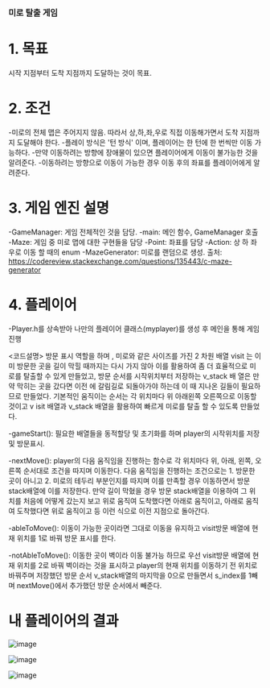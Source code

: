 ### 미로 탈출 게임

# 1. 목표
시작 지점부터 도착 지점까지 도달하는 것이 목표.


# 2. 조건
-미로의 전체 맵은 주어지지 않음. 따라서 상,하,좌,우로 직접 이동해가면서 도착 지점까지 도달해야 한다.
-플레이 방식은 '턴 방식' 이며, 플레이어는 한 턴에 한 번씩만 이동 가능하다.
-만약 이동하려는 방향에 장애물이 있으면 플레이어에게 이동이 불가능한 것을 알려준다.
-이동하려는 방향으로 이동이 가능한 경우 이동 후의 좌표를 플레이어에게 알려준다.


# 3. 게임 엔진 설명
-GameManager: 게임 전체적인 것을 담당.
-main: 메인 함수, GameManager 호출
-Maze: 게임 중 미로 맵에 대한 구현들을 담당
-Point: 좌표를 담당
-Action: 상 하 좌 우로 이동 할 때의 enum
-MazeGenerator: 미로를 랜덤으로 생성. 출처: https://codereview.stackexchange.com/questions/135443/c-maze-generator


# 4. 플레이어
-Player.h를 상속받아 나만의 플레이어 클래스(myplayer)를 생성 후 메인을 통해 게임 진행


<코드설명>
방문 표시 역할을 하며 , 미로와 같은 사이즈를 가진 2 차원 배열 visit 는 이미 방문한 곳을 길이 막힐 때까지는 다시 가지 않아 이를 활용하여 좀 더 효율적으로 미로를 탈출할 수 있게 만들었고, 방문 순서를 시작위치부터 저장하는 v_stack 배 열은 만약 막히는 곳을 갔다면 이전 에 갈림길로 되돌아가야 하는데 이 때 지나온 길들이 필요하므로 만들었다.
기본적인 움직이는 순서는 각 위치마다 위 아래왼쪽 오른쪽으로 이동할 것이고 v isit 배열과 v_stack 배열을 활용하여 빠르게 미로를 탈출 할 수 있도록 만들었다.


-gameStart():
필요한 배열들을 동적할당 및 초기화를 하며 player의 시작위치를 저장 및 방문표시.


-nextMove():
player의 다음 움직임을 진행하는 함수로 각 위치마다 위, 아래, 왼쪽, 오른쪽 순서대로 조건을 따지며 이동한다. 다음 움직임을 진행하는 조건으로는 1. 방문한 곳이 아니고 2. 미로의 테두리 부분인지를 따지며 이를 만족할 경우 이동하면서 방문 stack배열에 이를 저장한다. 만약 길이 막혔을 경우 방문 stack배열을 이용하여 그 위치를 처음에 어떻게 갔는지 보고 위로 움직여 도착했다면 아래로 움직이고, 아래로 움직여 도착했다면 위로 움직이고 등 이런 식으로 이전 지점으로 돌아간다. 


-ableToMove():
이동이 가능한 곳이라면 그대로 이동을 유지하고 visit방문 배열에 현재 위치를 1로 바꿔 방문 표시를 한다.


-notAbleToMove():
이동한 곳이 벽이라 이동 불가능 하므로 우선 visit방문 배열에 현재 위치를 2로 바꿔 벽이라는 것을 표시하고 player의 현재 위치를 이동하기 전 위치로 바꿔주며 저장했던 방문 순서 v_stack배열의 마지막을 0으로 만들면서 s_index를 1빼며 nextMove()에서 추가했던 방문 순서에서 빼준다. 



# 내 플레이어의 결과


![image](https://user-images.githubusercontent.com/22833414/131271851-651401d4-56db-4414-ae54-ff62bb14e9ff.png)


![image](https://user-images.githubusercontent.com/22833414/131271872-adc35299-c324-4425-b322-49a7e6b0c198.png)


![image](https://user-images.githubusercontent.com/22833414/131271889-ba0652db-825c-47d8-8a98-29f0fc2aabf5.png)
